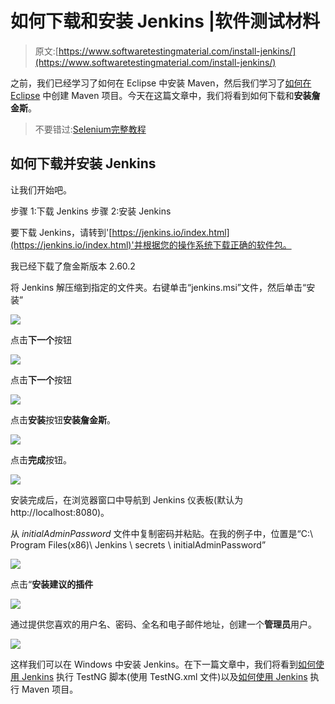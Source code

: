 # 如何下载和安装 Jenkins |软件测试材料

> 原文:[https://www.softwaretestingmaterial.com/install-jenkins/](https://www.softwaretestingmaterial.com/install-jenkins/)

之前，我们已经学习了如何在 Eclipse 中安装 Maven，然后我们学习了[如何在 Eclipse](https://www.softwaretestingmaterial.com/create-selenium-maven-project/) 中创建 Maven 项目。今天在这篇文章中，我们将看到如何下载和**安装詹金斯**。

> 不要错过:[Selenium完整教程](https://www.softwaretestingmaterial.com/selenium-tutorial/)

## 如何下载并安装 Jenkins

让我们开始吧。

步骤 1:下载 Jenkins
步骤 2:安装 Jenkins

要下载 Jenkins，请转到'[https://jenkins.io/index.html](https://jenkins.io/index.html)'并根据您的操作系统下载正确的软件包。

我已经下载了詹金斯版本 2.60.2

将 Jenkins 解压缩到指定的文件夹。右键单击“jenkins.msi”文件，然后单击“安装”

![](img/f21c0c7e302029776280f254c62937de.png)

点击**下一个**按钮

![](img/ddc67f4b91f87b7e5ea4e2d73f830220.png)

点击**下一个**按钮

![](img/fef60bccc9f334d6d746a7d9044d4ef3.png)

点击**安装**按钮**安装詹金斯**。

![](img/440534a301e494a2886062efe7a8a383.png)

点击**完成**按钮。

![](img/7506bc1b8c58da6e9b68b0640fbfb1cb.png)

安装完成后，在浏览器窗口中导航到 Jenkins 仪表板(默认为 http://localhost:8080)。

从 *initialAdminPassword* 文件中复制密码并粘贴。在我的例子中，位置是“C:\ Program Files(x86)\ Jenkins \ secrets \ initialAdminPassword”

![](img/98545b6d6c114fef30110278cc14ed3a.png)

点击“**安装建议的插件**

![](img/49cda06f7e32f1bc4bd57a9fec1f6c33.png)

通过提供您喜欢的用户名、密码、全名和电子邮件地址，创建一个**管理员**用户。

![](img/393322671fe5edb6b3e5da1bc2f2e3ba.png)

这样我们可以在 Windows 中安装 Jenkins。在下一篇文章中，我们将看到[如何使用 Jenkins](https://www.softwaretestingmaterial.com/execute-testng-tests-using-jenkins/) 执行 TestNG 脚本(使用 TestNG.xml 文件)以及[如何使用 Jenkins](https://www.softwaretestingmaterial.com/execute-maven-project-using-jenkins/) 执行 Maven 项目。